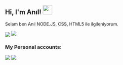 # <h2 align="left">Hi, I'm Anıl! <img src="https://raw.githubusercontent.com/MartinHeinz/MartinHeinz/master/wave.gif" width="30px"></h2>
 <p align="left">Selam ben Anıl NODE.JS, CSS, HTML5 ile ilgileniyorum.</p>
<img src="https://komarev.com/ghpvc/?username=raynlabel-js&label=Profile%20views&color=7de27d&style=flat"
<div align="center">
 <a href="(https://discord.com/users/394984398778531840" title="Discord Profile"><img src="https://lanyard-profile-readme.vercel.app/api/394984398778531840"></a>
</div>

<h3>My Personal accounts:</h3>
<p align="left">
   <a href="https://discord.com/users/394984398778531840" target"blank_"><img src="https://img.shields.io/badge/discord%20-111111.svg?&style=for-the-badge&logo=discord&logoColor=white"></a>
   <a href="https://github.com/raynlabel" target"blank_"><img src="https://img.shields.io/badge/GitHub%20-191717.svg?&style=for-the-badge&logo=github&logoColor=white"></a>
</p>  


